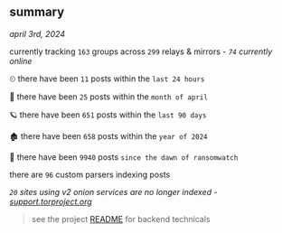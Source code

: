 
## summary
_april 3rd, 2024_

currently tracking `163` groups across `299` relays & mirrors - _`74` currently online_

⏲ there have been `11` posts within the `last 24 hours`

🦈 there have been `25` posts within the `month of april`

🪐 there have been `651` posts within the `last 90 days`

🏚 there have been `658` posts within the `year of 2024`

🦕 there have been `9940` posts `since the dawn of ransomwatch`

there are `96` custom parsers indexing posts

_`20` sites using v2 onion services are no longer indexed - [support.torproject.org](https://support.torproject.org/onionservices/v2-deprecation/)_

> see the project [README](https://github.com/joshhighet/ransomwatch#ransomwatch--) for backend technicals
